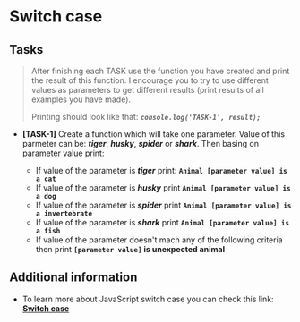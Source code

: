 # Switch case

## Tasks

> After finishing each TASK use the function you have created and print the result of this function. I encourage you to try to use different values as parameters to get different results (print results of all examples you have made).
>
> Printing should look like that: **_`console.log('TASK-1', result);`_**

- **[TASK-1]** Create a function which will take one parameter. Value of this parmeter can be: **_tiger_**, **_husky_**, **_spider_** or **_shark_**. Then basing on parameter value print:

  - If value of the parameter is **_tiger_** print: **`Animal [parameter value] is a cat`**
  - If value of the parameter is **_husky_** print **`Animal [parameter value] is a dog`**
  - If value of the parameter is **_spider_** print **`Animal [parameter value] is a invertebrate`**
  - If value of the parameter is **_shark_** print **`Animal [parameter value] is a fish`**
  - If value of the parameter doesn't mach any of the following criteria then print **`[parameter value]` is unexpected animal**

## Additional information

- To learn more about JavaScript switch case you can check this link: [**Switch case**](https://developer.mozilla.org/en-US/docs/Web/JavaScript/Reference/Statements/switch)
